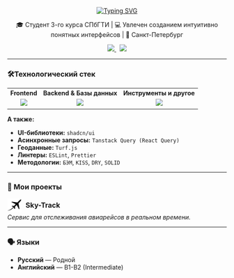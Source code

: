 <p align="center">
  <a href="https://github.com/Anton-Frontend-web3">
    <img src="https://readme-typing-svg.herokuapp.com?font=Fira+Code&weight=600&size=26&duration=4000&color=3399FF&center=true&vCenter=true&width=450&lines=Привет!+Я+Антон+%F0%9F%91%8B;Frontend+разработчик;" alt="Typing SVG" />
  </a>
</p>

<p align="center">
  🎓 Студент 3-го курса СПбГТИ | 💻 Увлечен созданием интуитивно понятных интерфейсов | 📍 Санкт-Петербург
</p>

<p align="center">
  <a href="mailto:patokaanton@yandex.ru" style="margin-right: 8px;">
    <img src="https://img.shields.io/badge/-patokaanton@yandex.ru-D14836?style=flat-square&logo=yandex&logoColor=white" />
  </a>
  <a href="https://t.me/Anton_FrontendReact" target="_blank">
    <img src="https://img.shields.io/badge/-@Anton__FrontendReact-2CA5E0?style=flat-square&logo=telegram&logoColor=white" />
  </a>
</p>

---

### 🛠️Технологический стек

<table>
  <tr>
    <td align="center"><strong>Frontend</strong></td>
    <td align="center"><strong>Backend & Базы данных</strong></td>
    <td align="center"><strong>Инструменты и другое</strong></td>
  </tr>
  <tr>
    <td align="center">
      <img src="https://skillicons.dev/icons?i=js,ts,react,nextjs,redux,html,css,tailwind" />
    </td>
    <td align="center">
      <img src="https://skillicons.dev/icons?i=nodejs,postgresql,docker" />
    </td>
    <td align="center">
      <img src="https://skillicons.dev/icons?i=git,figma,bun" />
    </td>
  </tr>
</table>

**А также:**
-   **UI-библиотеки:** `shadcn/ui`
-   **Асинхронные запросы:** `Tanstack Query (React Query)`
-   **Геоданные:** `Turf.js`
-   **Линтеры:** `ESLint`, `Prettier`
-   **Методологии:** `БЭМ`, `KISS`, `DRY`, `SOLID`

---

### 🚀 Мои проекты

<p>
  <a href="https://github.com/Anton-Frontend-web3/Sky-Track" target="_blank" style="display: inline-flex; align-items: center; text-decoration: none;">
    <img src="https://raw.githubusercontent.com/Anton-Frontend-web3/AssetsImage/refs/heads/main/CompanyLogo.svg" alt="Sky-Track Logo" width="32" height="32" style="margin-right: 10px;"/>
    <strong style="font-size: 16px;">Sky-Track</strong>
  </a>
  <br>
  <em>Cервис для отслеживания авиарейсов в реальном времени.</em>
</p>

---

### 🗣️ Языки

-   **Русский** — Родной
-   **Английский** — B1-B2 (Intermediate)
